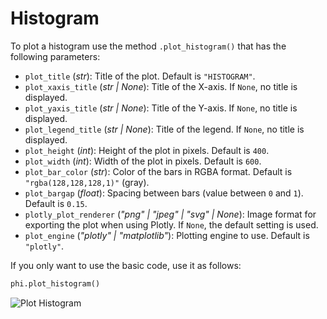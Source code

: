 # Histogram

To plot a histogram use the method `.plot_histogram()` that has the following parameters:

- `plot_title` (_str_): Title of the plot. Default is `"HISTOGRAM"`.
- `plot_xaxis_title` (_str | None_): Title of the X-axis. If `None`, no title is displayed.
- `plot_yaxis_title` (_str | None_): Title of the Y-axis. If `None`, no title is displayed.
- `plot_legend_title` (_str | None_): Title of the legend. If `None`, no title is displayed.
- `plot_height` (_int_): Height of the plot in pixels. Default is `400`.
- `plot_width` (_int_): Width of the plot in pixels. Default is `600`.
- `plot_bar_color` (_str_): Color of the bars in RGBA format. Default is `"rgba(128,128,128,1)"` (gray).
- `plot_bargap` (_float_): Spacing between bars (value between `0` and `1`). Default is `0.15`.
- `plotly_plot_renderer` (_"png" | "jpeg" | "svg" | None_): Image format for exporting the plot when using Plotly. If `None`, the default setting is used.
- `plot_engine` (_"plotly" | "matplotlib"_): Plotting engine to use. Default is `"plotly"`.

If you only want to use the basic code, use it as follows:

```python
phi.plot_histogram()
```

![Plot Histogram](/fit/plot_histogram.png)
